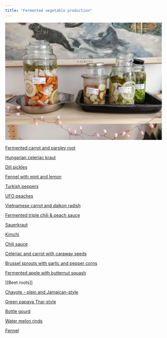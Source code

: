 ```yaml
---
title: "Fermented vegetable production"
---
```


![](projects/attachments/Fermentation%20station.jpg)

[Fermented carrot and parsley root](projects/fermentation/fermented_carrot_parsley.md)

[Hungarian celeriac kraut](projects/fermentation/Hungarian%20celeriac%20kraut.md)

[Dill pickles](projects/fermentation/Dill%20pickles.md)

[Fennel with mint and lemon](projects/fermentation/fennel_mint_lemon.md)

[Turkish peppers](projects/fermentation/Turkish%20peppers.md)

[UFO peaches](projects/fermentation/UFO_peaches.md)

[Vietnamese carrot and daikon radish](projects/fermentation/vietnamese_carrot_daikon.md)

[Fermented triple chili & peach sauce](projects/fermentation/Chili%20sauce.md)

[Sauerkraut](projects/fermentation/Sauerkraut.md)

[Kimchi](projects/fermentation/Kimchi.md)

[Chili sauce](projects/fermentation/Chili%20sauce.md)

[Celeriac and carrot with caraway seeds](projects/fermentation/Celeriac%20and%20carrot%20with%20caraway%20seeds.md)

[Brussel sprouts with garlic and pepper corns](projects/fermentation/Brussel%20sprouts%20with%20garlic%20and%20pepper%20corns.md)

[Fermented apple with butternut squash](projects/fermentation/Fermented%20apple%20with%20butternut%20squash.md)

[[Beet roots]]

[Chayote - plain and Jamaican-style](projects/fermentation/Chayote%20-%20plain%20and%20Jamaican-style.md)

[Green papaya Thai-style](projects/fermentation/Green%20papaya%20Thai-style.md)

[Bottle gourd](projects/fermentation/Bottle%20gourd.md)

[Water melon rinds](projects/fermentation/Water%20melon%20rinds.md)

[Fennel](projects/fermentation/Fennel.md)